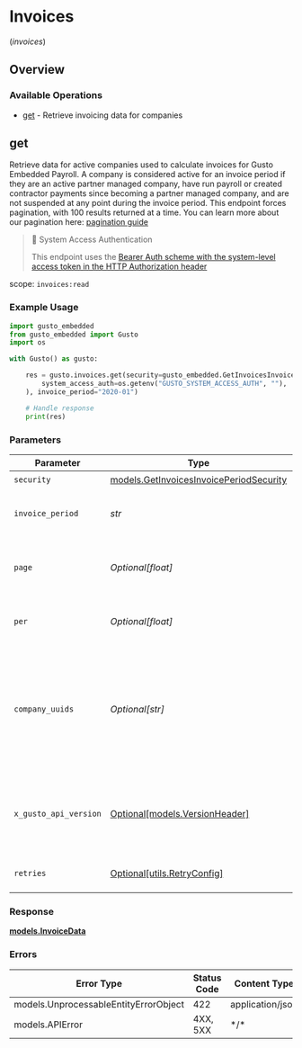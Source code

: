# Invoices
(*invoices*)

## Overview

### Available Operations

* [get](#get) - Retrieve invoicing data for companies

## get

Retrieve data for active companies used to calculate invoices for Gusto Embedded Payroll. A company is considered active for an invoice period if they are an active partner managed company, have run payroll or created contractor payments since becoming a partner managed company, and are not suspended at any point during the invoice period.  This endpoint forces pagination, with 100 results returned at a time. You can learn more about our pagination here: [pagination guide](https://docs.gusto.com/embedded-payroll/docs/pagination) 

> 📘 System Access Authentication
>
> This endpoint uses the [Bearer Auth scheme with the system-level access token in the HTTP Authorization header](https://docs.gusto.com/embedded-payroll/docs/system-access)

scope: `invoices:read`

### Example Usage

```python
import gusto_embedded
from gusto_embedded import Gusto
import os

with Gusto() as gusto:

    res = gusto.invoices.get(security=gusto_embedded.GetInvoicesInvoicePeriodSecurity(
        system_access_auth=os.getenv("GUSTO_SYSTEM_ACCESS_AUTH", ""),
    ), invoice_period="2020-01")

    # Handle response
    print(res)

```

### Parameters

| Parameter                                                                                                                                                                                                                              | Type                                                                                                                                                                                                                                   | Required                                                                                                                                                                                                                               | Description                                                                                                                                                                                                                            | Example                                                                                                                                                                                                                                |
| -------------------------------------------------------------------------------------------------------------------------------------------------------------------------------------------------------------------------------------- | -------------------------------------------------------------------------------------------------------------------------------------------------------------------------------------------------------------------------------------- | -------------------------------------------------------------------------------------------------------------------------------------------------------------------------------------------------------------------------------------- | -------------------------------------------------------------------------------------------------------------------------------------------------------------------------------------------------------------------------------------- | -------------------------------------------------------------------------------------------------------------------------------------------------------------------------------------------------------------------------------------- |
| `security`                                                                                                                                                                                                                             | [models.GetInvoicesInvoicePeriodSecurity](../../models/getinvoicesinvoiceperiodsecurity.md)                                                                                                                                            | :heavy_check_mark:                                                                                                                                                                                                                     | N/A                                                                                                                                                                                                                                    |                                                                                                                                                                                                                                        |
| `invoice_period`                                                                                                                                                                                                                       | *str*                                                                                                                                                                                                                                  | :heavy_check_mark:                                                                                                                                                                                                                     | The month we are calculating the invoice for. Must be in YYYY-MM format                                                                                                                                                                | 2020-01                                                                                                                                                                                                                                |
| `page`                                                                                                                                                                                                                                 | *Optional[float]*                                                                                                                                                                                                                      | :heavy_minus_sign:                                                                                                                                                                                                                     | The page that is requested. When unspecified, will load all objects unless endpoint forces pagination.                                                                                                                                 |                                                                                                                                                                                                                                        |
| `per`                                                                                                                                                                                                                                  | *Optional[float]*                                                                                                                                                                                                                      | :heavy_minus_sign:                                                                                                                                                                                                                     | Number of objects per page. For majority of endpoints will default to 25                                                                                                                                                               |                                                                                                                                                                                                                                        |
| `company_uuids`                                                                                                                                                                                                                        | *Optional[str]*                                                                                                                                                                                                                        | :heavy_minus_sign:                                                                                                                                                                                                                     | Filter companies returned in the active_companies response, will return an error if company not active during provided invoice period. i.e. `?company_uuids=781922d8-e780-4b6b-bf74-ee303166d022,bbbca930-7322-491c-ba7f-98707a52a9c5` |                                                                                                                                                                                                                                        |
| `x_gusto_api_version`                                                                                                                                                                                                                  | [Optional[models.VersionHeader]](../../models/versionheader.md)                                                                                                                                                                        | :heavy_minus_sign:                                                                                                                                                                                                                     | Determines the date-based API version associated with your API call. If none is provided, your application's [minimum API version](https://docs.gusto.com/embedded-payroll/docs/api-versioning#minimum-api-version) is used.           |                                                                                                                                                                                                                                        |
| `retries`                                                                                                                                                                                                                              | [Optional[utils.RetryConfig]](../../models/utils/retryconfig.md)                                                                                                                                                                       | :heavy_minus_sign:                                                                                                                                                                                                                     | Configuration to override the default retry behavior of the client.                                                                                                                                                                    |                                                                                                                                                                                                                                        |

### Response

**[models.InvoiceData](../../models/invoicedata.md)**

### Errors

| Error Type                            | Status Code                           | Content Type                          |
| ------------------------------------- | ------------------------------------- | ------------------------------------- |
| models.UnprocessableEntityErrorObject | 422                                   | application/json                      |
| models.APIError                       | 4XX, 5XX                              | \*/\*                                 |